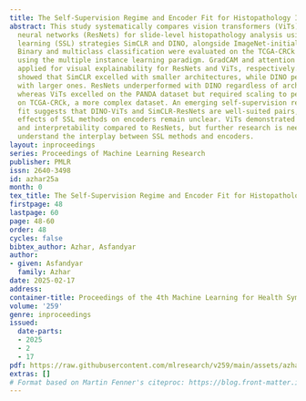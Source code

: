 ```yaml
---
title: The Self-Supervision Regime and Encoder Fit for Histopathology Image Analysis
abstract: This study systematically compares vision transformers (ViTs) and residual
  neural networks (ResNets) for slide-level histopathology analysis using self-supervised
  learning (SSL) strategies SimCLR and DINO, alongside ImageNet-initialized counterparts.
  Binary and multiclass classification were evaluated on the TCGA-CRCk and PANDA datasets
  using the multiple instance learning paradigm. GradCAM and attention rollout were
  applied for visual explainability for ResNets and ViTs, respectively. The results
  showed that SimCLR excelled with smaller architectures, while DINO performed better
  with larger ones. ResNets underperformed with DINO regardless of architecture size,
  whereas ViTs excelled on the PANDA dataset but required scaling to perform well
  on TCGA-CRCk, a more complex dataset. An emerging self-supervision regime and encoder
  fit suggests that DINO-ViTs and SimCLR-ResNets are well-suited pairs, though the
  effects of SSL methods on encoders remain unclear. ViTs demonstrated superior scalability
  and interpretability compared to ResNets, but further research is needed to better
  understand the interplay between SSL methods and encoders.
layout: inproceedings
series: Proceedings of Machine Learning Research
publisher: PMLR
issn: 2640-3498
id: azhar25a
month: 0
tex_title: The Self-Supervision Regime and Encoder Fit for Histopathology Image Analysis
firstpage: 48
lastpage: 60
page: 48-60
order: 48
cycles: false
bibtex_author: Azhar, Asfandyar
author:
- given: Asfandyar
  family: Azhar
date: 2025-02-17
address:
container-title: Proceedings of the 4th Machine Learning for Health Symposium
volume: '259'
genre: inproceedings
issued:
  date-parts:
  - 2025
  - 2
  - 17
pdf: https://raw.githubusercontent.com/mlresearch/v259/main/assets/azhar25a/azhar25a.pdf
extras: []
# Format based on Martin Fenner's citeproc: https://blog.front-matter.io/posts/citeproc-yaml-for-bibliographies/
---
```

